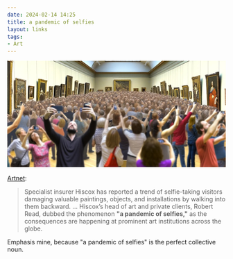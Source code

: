 ```yaml
---
date: 2024-02-14 14:25
title: a pandemic of selfies
layout: links
tags: 
- Art
---
```


![dall-e goes to the museum](/assets/2024/selfie-pandemic.jpg)

[Artnet](https://news.artnet.com/art-world/selfies-danger-to-museums-hiscox-2434090):

> Specialist insurer Hiscox has reported a trend of selfie-taking visitors damaging valuable paintings, objects, and installations by walking into them backward. ... Hiscox’s head of art and private clients, Robert Read, dubbed the phenomenon **"a pandemic of selfies,"** as the consequences are happening at prominent art institutions across the globe.

Emphasis mine, because "a pandemic of selfies" is the perfect collective noun.